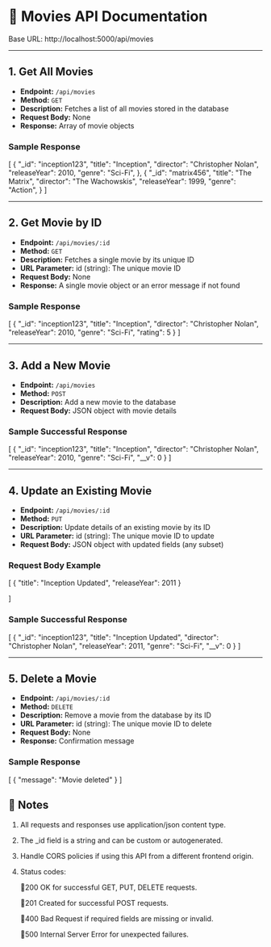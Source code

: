# 🎥 Movies API Documentation

Base URL: http://localhost:5000/api/movies

---

## 1. Get All Movies

- **Endpoint:** `/api/movies`  
- **Method:** `GET`  
- **Description:** Fetches a list of all movies stored in the database  
- **Request Body:** None  
- **Response:** Array of movie objects  

### Sample Response
   [
  {
    "_id": "inception123",
    "title": "Inception",
    "director": "Christopher Nolan",
    "releaseYear": 2010,
    "genre": "Sci-Fi",
  },
  {
    "_id": "matrix456",
    "title": "The Matrix",
    "director": "The Wachowskis",
    "releaseYear": 1999,
    "genre": "Action",
  }
]

---

## 2. Get Movie by ID

- **Endpoint:** `/api/movies/:id`  
- **Method:** `GET`  
- **Description:** Fetches a single movie by its unique ID
- **URL Parameter:** id (string): The unique movie ID
- **Request Body:** None  
- **Response:** A single movie object or an error message if not found  

### Sample Response

[
  {
    "_id": "inception123",
    "title": "Inception",
    "director": "Christopher Nolan",
    "releaseYear": 2010,
    "genre": "Sci-Fi",
    "rating": 5
  }
]

---

## 3. Add a New Movie

- **Endpoint:** `/api/movies`  
- **Method:** `POST`  
- **Description:** Add a new movie to the database
- **Request Body:** JSON object with movie details  

### Sample Successful Response

[
 {
  "_id": "inception123",
  "title": "Inception",
  "director": "Christopher Nolan",
  "releaseYear": 2010,
  "genre": "Sci-Fi",
  "__v": 0
}
]

---

## 4. Update an Existing Movie

- **Endpoint:** `/api/movies/:id`  
- **Method:** `PUT`  
- **Description:** Update details of an existing movie by its ID
- **URL Parameter:** id (string): The unique movie ID to update
- **Request Body:** JSON object with updated fields (any subset)  

### Request Body Example

[
  {
  "title": "Inception Updated",
  "releaseYear": 2011
}

]

### Sample Successful Response

[
  {
  "_id": "inception123",
  "title": "Inception Updated",
  "director": "Christopher Nolan",
  "releaseYear": 2011,
  "genre": "Sci-Fi",
  "__v": 0
}
]

---

## 5. Delete a Movie

- **Endpoint:** `/api/movies/:id`  
- **Method:** `DELETE`  
- **Description:** Remove a movie from the database by its ID  
- **URL Parameter:** id (string): The unique movie ID to delete
- **Request Body:** None  
- **Response:** Confirmation message  

### Sample Response

[
  {
  "message": "Movie deleted"
}
]

## 📝 Notes

1. All requests and responses use application/json content type.

2. The _id field is a string and can be custom or autogenerated.

3. Handle CORS policies if using this API from a different frontend origin.

4. Status codes:

   🔸200 OK for successful GET, PUT, DELETE requests.

   🔸201 Created for successful POST requests.

   🔸400 Bad Request if required fields are missing or invalid.

   🔸500 Internal Server Error for unexpected failures.
